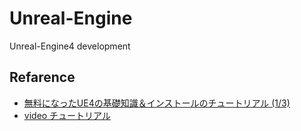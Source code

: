 # Unreal-Engine
Unreal-Engine4 development

## Refarence
- [無料になったUE4の基礎知識＆インストールのチュートリアル (1/3)](http://www.atmarkit.co.jp/ait/articles/1505/28/news023.html)
- [video チュートリアル](https://wiki.unrealengine.com/Videos/Player?series=PLZlv_N0_O1gauJh60307mE_67jqK42twB)

